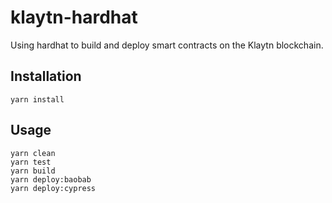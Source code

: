 # klaytn-hardhat

Using hardhat to build and deploy smart contracts on the Klaytn blockchain.

## Installation
```shell
yarn install
```

## Usage
```shell
yarn clean
yarn test
yarn build
yarn deploy:baobab
yarn deploy:cypress
```